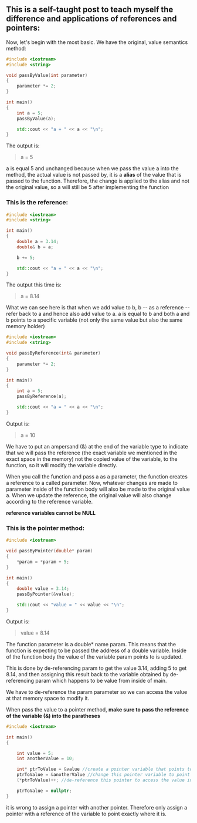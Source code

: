 ## This is a self-taught post to teach myself the difference and applications of references and pointers:

Now, let's begin with the most basic. We have the original, value semantics method:

```cpp
#include <iostream>
#include <string>

void passByValue(int parameter)
{
    parameter *= 2;
}

int main()
{
    int a = 5;
    passByValue(a);

    std::cout << "a = " << a << "\n";
}
```

The output is:
> a = 5

a is equal 5 and unchanged because when we pass the value a into the method, the actual value is not passed by, it is a **alias** of the value that is passed to the function. Therefore, the
change is applied to the alias and not the original value, so a will still be 5 after implementing the function

### This is the reference:

```cpp
#include <iostream>
#include <string>

int main()
{
    double a = 3.14;
    double& b = a;

    b += 5;

    std::cout << "a = " << a << "\n";
}
```

The output this time is:
> a = 8.14

What we can see here is that when we add value to b, b -- as a reference -- refer back to a and hence also add value to a. a is equal to b and both a and b points to a specific variable (not only the same value but also the same memory holder)


```cpp
#include <iostream>
#include <string>

void passByReference(int& parameter)
{
    parameter *= 2;
}

int main()
{
    int a = 5;
    passByReference(a);

    std::cout << "a = " << a << "\n";
}
```
Output is:
> a = 10

We have to put an ampersand (&) at the end of the variable type to indicate that we will pass the reference (the exact variable we mentioned in the exact space in the memory) not the copied value of the variable, to the function, so it will modify the variable directly.

When you call the function and pass a as a parameter, the function creates a reference to a called parameter. Now, whatever changes are made to parameter inside of the function body will also be made to the original value a. When we update the reference, the original value will also change according to the reference variable.

**reference variables cannot be NULL**

### This is the pointer method:
```cpp
#include <iostream>

void passByPointer(double* param)
{
    *param = *param + 5;
}

int main()
{
    double value = 3.14;
    passByPointer(&value);

    std::cout << "value = " << value << "\n";
}
```
Output is:
> value = 8.14

The function parameter is a double* name param. This means that the function is expecting to be passed the address of a double variable. Inside of the function body the value of the variable param points to is updated. 

This is done by de-referencing param to get the value 3.14, adding 5 to get 8.14, and then assigning this result back to the variable obtained by de-referencing param which happens to be value from inside of main.

We have to de-reference the param parameter so we can access the value at that memory space to modify it.

When pass the value to a pointer method, **make sure to pass the reference of the variable (&) into the paratheses**
```cpp
#include <iostream>

int main() 
{

    int value = 5;
    int anotherValue = 10;

    int* ptrToValue = &value //create a pointer variable that points to the memory space of the exact value
    ptrToValue = &anotherValue //change this pointer variable to point to another variable
    (*ptrToValue)++; //de-reference this pointer to access the value inside this pointer and increment

    ptrToValue = nullptr;
}
```

it is wrong to assign a pointer with another pointer. Therefore only assign a pointer with a reference of the variable to point exactly where it is.
